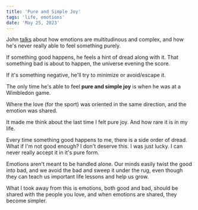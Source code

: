 ```yaml
---
title: 'Pure and Simple Joy'
tags: 'life, emotions'
date: 'May 25, 2023'
---
```


John [talks](https://www.youtube.com/watch?v=zv8OY46itRE) about how emotions are multitudinous and complex, and how he's never really able to feel something purely.

If something good happens, he feels a hint of dread along with it. That something bad is about to happen, the universe evening the score.

If it's something negative, he'll try to minimize or avoid/escape it.

The only time he's able to feel **pure and simple joy** is when he was at a Wimbledon game.

Where the love (for the sport) was oriented in the same direction, and the emotion was shared.

It made me think about the last time I felt pure joy. And how rare it is in my life.

Every time something good happens to me, there is a side order of dread. What if I'm not good enough? I don't deserve this. I was just lucky. I can never really accept it in it's pure form.

Emotions aren't meant to be handled alone. Our minds easily twist the good into bad, and we avoid the bad and sweep it under the rug, even though they can teach us important life lessons and help us grow.

What I took away from this is emotions, both good and bad, should be shared with the people you love, and when emotions are shared, they become simpler.
